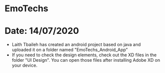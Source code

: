 # EmoTechs
# Date: 14/07/2020 
 * Laith Tbaileh has created an android project based on java and uploaded it on a folder named "EmoTechs_Android_App"
 * If you need to check the design elements, check out the XD files in the folder "UI Design". You can open those files after installing Adobe XD on your device. 
